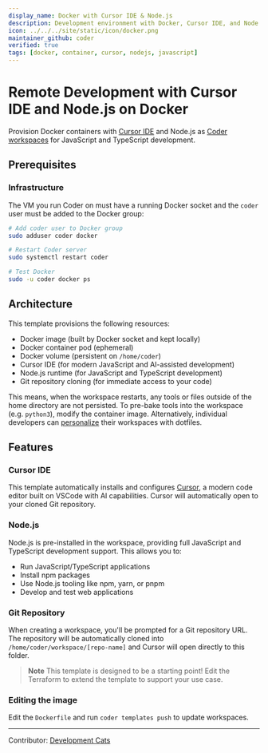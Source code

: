 ```yaml
---
display_name: Docker with Cursor IDE & Node.js
description: Development environment with Docker, Cursor IDE, and Node.js for JavaScript/TypeScript projects
icon: ../../../site/static/icon/docker.png
maintainer_github: coder
verified: true
tags: [docker, container, cursor, nodejs, javascript]
---
```


# Remote Development with Cursor IDE and Node.js on Docker

Provision Docker containers with [Cursor IDE](https://cursor.sh/) and Node.js as [Coder workspaces](https://coder.com/docs/workspaces) for JavaScript and TypeScript development.

## Prerequisites

### Infrastructure

The VM you run Coder on must have a running Docker socket and the `coder` user must be added to the Docker group:

```sh
# Add coder user to Docker group
sudo adduser coder docker

# Restart Coder server
sudo systemctl restart coder

# Test Docker
sudo -u coder docker ps
```

## Architecture

This template provisions the following resources:

- Docker image (built by Docker socket and kept locally)
- Docker container pod (ephemeral)
- Docker volume (persistent on `/home/coder`)
- Cursor IDE (for modern JavaScript and AI-assisted development)
- Node.js runtime (for JavaScript and TypeScript development)
- Git repository cloning (for immediate access to your code)

This means, when the workspace restarts, any tools or files outside of the home directory are not persisted. To pre-bake tools into the workspace (e.g. `python3`), modify the container image. Alternatively, individual developers can [personalize](https://coder.com/docs/dotfiles) their workspaces with dotfiles.

## Features

### Cursor IDE

This template automatically installs and configures [Cursor](https://cursor.sh/), a modern code editor built on VSCode with AI capabilities. Cursor will automatically open to your cloned Git repository.

### Node.js

Node.js is pre-installed in the workspace, providing full JavaScript and TypeScript development support. This allows you to:
- Run JavaScript/TypeScript applications
- Install npm packages
- Use Node.js tooling like npm, yarn, or pnpm
- Develop and test web applications

### Git Repository

When creating a workspace, you'll be prompted for a Git repository URL. The repository will be automatically cloned into `/home/coder/workspace/[repo-name]` and Cursor will open directly to this folder.

> **Note**
> This template is designed to be a starting point! Edit the Terraform to extend the template to support your use case.

### Editing the image

Edit the `Dockerfile` and run `coder templates push` to update workspaces.

---

Contributor: [Development Cats](https://github.com/DevelopmentCats)
